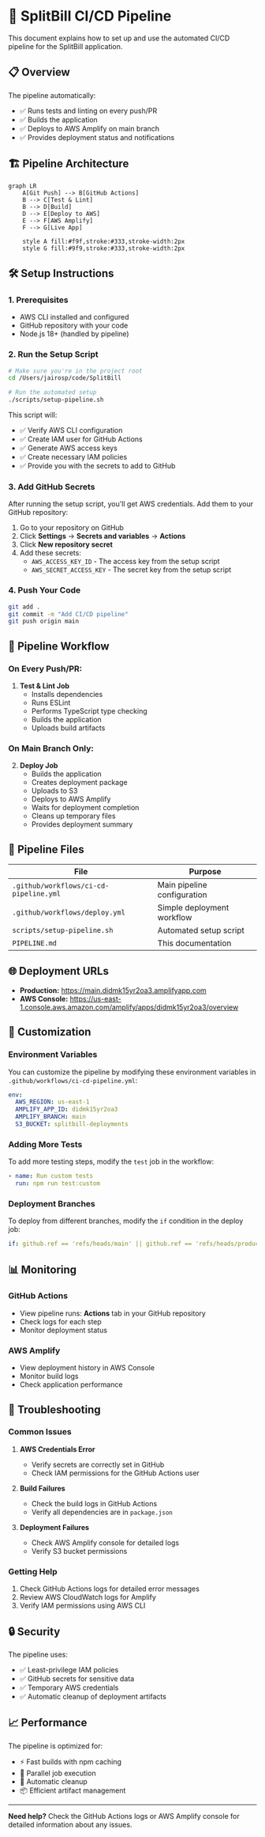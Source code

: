 # 🚀 SplitBill CI/CD Pipeline

This document explains how to set up and use the automated CI/CD pipeline for the SplitBill application.

## 📋 Overview

The pipeline automatically:
- ✅ Runs tests and linting on every push/PR
- ✅ Builds the application
- ✅ Deploys to AWS Amplify on main branch
- ✅ Provides deployment status and notifications

## 🏗️ Pipeline Architecture

```mermaid
graph LR
    A[Git Push] --> B[GitHub Actions]
    B --> C[Test & Lint]
    B --> D[Build]
    D --> E[Deploy to AWS]
    E --> F[AWS Amplify]
    F --> G[Live App]
    
    style A fill:#f9f,stroke:#333,stroke-width:2px
    style G fill:#9f9,stroke:#333,stroke-width:2px
```

## 🛠️ Setup Instructions

### 1. Prerequisites

- AWS CLI installed and configured
- GitHub repository with your code
- Node.js 18+ (handled by pipeline)

### 2. Run the Setup Script

```bash
# Make sure you're in the project root
cd /Users/jairosp/code/SplitBill

# Run the automated setup
./scripts/setup-pipeline.sh
```

This script will:
- ✅ Verify AWS CLI configuration
- ✅ Create IAM user for GitHub Actions
- ✅ Generate AWS access keys
- ✅ Create necessary IAM policies
- ✅ Provide you with the secrets to add to GitHub

### 3. Add GitHub Secrets

After running the setup script, you'll get AWS credentials. Add them to your GitHub repository:

1. Go to your repository on GitHub
2. Click **Settings** → **Secrets and variables** → **Actions**
3. Click **New repository secret**
4. Add these secrets:
   - `AWS_ACCESS_KEY_ID` - The access key from the setup script
   - `AWS_SECRET_ACCESS_KEY` - The secret key from the setup script

### 4. Push Your Code

```bash
git add .
git commit -m "Add CI/CD pipeline"
git push origin main
```

## 🔄 Pipeline Workflow

### On Every Push/PR:
1. **Test & Lint Job**
   - Installs dependencies
   - Runs ESLint
   - Performs TypeScript type checking
   - Builds the application
   - Uploads build artifacts

### On Main Branch Only:
2. **Deploy Job**
   - Builds the application
   - Creates deployment package
   - Uploads to S3
   - Deploys to AWS Amplify
   - Waits for deployment completion
   - Cleans up temporary files
   - Provides deployment summary

## 📁 Pipeline Files

| File | Purpose |
|------|---------|
| `.github/workflows/ci-cd-pipeline.yml` | Main pipeline configuration |
| `.github/workflows/deploy.yml` | Simple deployment workflow |
| `scripts/setup-pipeline.sh` | Automated setup script |
| `PIPELINE.md` | This documentation |

## 🌐 Deployment URLs

- **Production:** https://main.didmk15yr2oa3.amplifyapp.com
- **AWS Console:** https://us-east-1.console.aws.amazon.com/amplify/apps/didmk15yr2oa3/overview

## 🔧 Customization

### Environment Variables

You can customize the pipeline by modifying these environment variables in `.github/workflows/ci-cd-pipeline.yml`:

```yaml
env:
  AWS_REGION: us-east-1
  AMPLIFY_APP_ID: didmk15yr2oa3
  AMPLIFY_BRANCH: main
  S3_BUCKET: splitbill-deployments
```

### Adding More Tests

To add more testing steps, modify the `test` job in the workflow:

```yaml
- name: Run custom tests
  run: npm run test:custom
```

### Deployment Branches

To deploy from different branches, modify the `if` condition in the deploy job:

```yaml
if: github.ref == 'refs/heads/main' || github.ref == 'refs/heads/production'
```

## 📊 Monitoring

### GitHub Actions
- View pipeline runs: **Actions** tab in your GitHub repository
- Check logs for each step
- Monitor deployment status

### AWS Amplify
- View deployment history in AWS Console
- Monitor build logs
- Check application performance

## 🚨 Troubleshooting

### Common Issues

1. **AWS Credentials Error**
   - Verify secrets are correctly set in GitHub
   - Check IAM permissions for the GitHub Actions user

2. **Build Failures**
   - Check the build logs in GitHub Actions
   - Verify all dependencies are in `package.json`

3. **Deployment Failures**
   - Check AWS Amplify console for detailed logs
   - Verify S3 bucket permissions

### Getting Help

1. Check GitHub Actions logs for detailed error messages
2. Review AWS CloudWatch logs for Amplify
3. Verify IAM permissions using AWS CLI

## 🔒 Security

The pipeline uses:
- ✅ Least-privilege IAM policies
- ✅ GitHub secrets for sensitive data
- ✅ Temporary AWS credentials
- ✅ Automatic cleanup of deployment artifacts

## 📈 Performance

The pipeline is optimized for:
- ⚡ Fast builds with npm caching
- 🎯 Parallel job execution
- 🧹 Automatic cleanup
- 📦 Efficient artifact management

---

**Need help?** Check the GitHub Actions logs or AWS Amplify console for detailed information about any issues.


